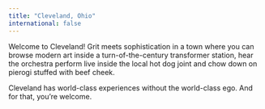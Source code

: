 ```yaml
---
title: "Cleveland, Ohio"
international: false
---
```


Welcome to Cleveland! Grit meets sophistication in a town where you can browse modern art inside a turn-of-the-century transformer station, hear the orchestra perform live inside the local hot dog joint and chow down on pierogi stuffed with beef cheek. 

Cleveland has world-class experiences without the world-class ego. And for that, you’re welcome.  
  